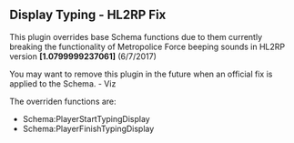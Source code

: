## Display Typing - **HL2RP Fix**

This plugin overrides base Schema functions due to them currently breaking the functionality 
of Metropolice Force beeping sounds in HL2RP version **[1.0799999237061]** (6/7/2017)

You may want to remove this plugin in the future when an official fix is applied to the Schema. - Viz

The overriden functions are:
* Schema:PlayerStartTypingDisplay
* Schema:PlayerFinishTypingDisplay
